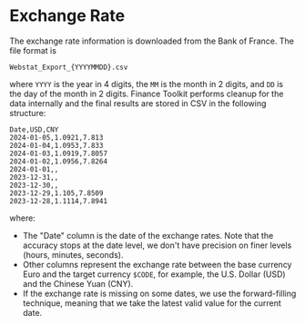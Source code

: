 # Exchange Rate

The exchange rate information is downloaded from the Bank of France. The file format is

```
Webstat_Export_{YYYYMMDD}.csv
```

where `YYYY` is the year in 4 digits, the `MM` is the month in 2 digits, and `DD` is the day of the month in 2 digits. Finance Toolkit performs cleanup for the data internally and the final results are stored in CSV in the following structure:

```
Date,USD,CNY
2024-01-05,1.0921,7.813
2024-01-04,1.0953,7.833
2024-01-03,1.0919,7.8057
2024-01-02,1.0956,7.8264
2024-01-01,,
2023-12-31,,
2023-12-30,,
2023-12-29,1.105,7.8509
2023-12-28,1.1114,7.8941
```

where:

* The "Date" column is the date of the exchange rates. Note that the accuracy stops at the date level, we don't have precision on finer levels (hours, minutes, seconds).
* Other columns represent the exchange rate between the base currency Euro and the target currency `$CODE`, for example, the U.S. Dollar (USD) and the Chinese Yuan (CNY).
* If the exchange rate is missing on some dates, we use the forward-filling technique, meaning that we take the latest valid value for the current date.